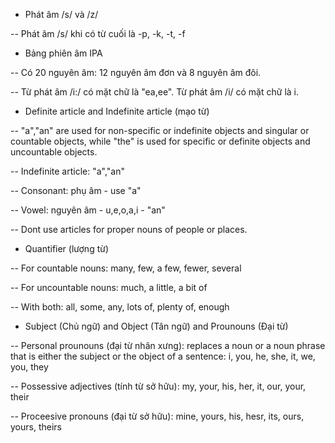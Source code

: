 - Phát âm /s/ và /z/

-- Phát âm /s/ khi có từ cuối là -p, -k, -t, -f

- Bảng phiên âm IPA

-- Có 20 nguyên âm: 12 nguyên âm đơn và 8 nguyên âm đôi.

-- Từ phát âm /i:/ có mặt chữ là "ea,ee". Từ phát âm /i/ có mặt chữ là i.

- Definite article and Indefinite article (mạo từ)

-- "a","an" are used for non-specific or indefinite objects and singular or countable objects, while "the" is used for specific or definite objects and uncountable objects.

-- Indefinite article: "a","an"

-- Consonant: phụ âm - use "a"

-- Vowel: nguyên âm - u,e,o,a,i - "an"

-- Dont use articles for proper nouns of people or places.

- Quantifier (lượng từ)

-- For countable nouns: many, few, a few, fewer, several

-- For uncountable nouns: much, a little, a bit of

-- With both: all, some, any, lots of, plenty of, enough

- Subject (Chủ ngữ) and Object (Tân ngữ) and Prounouns (Đại từ)

-- Personal prounouns (đại từ nhân xưng): replaces a noun or a noun phrase that is either the subject or the object of a sentence: i, you, he, she, it, we, you, they

-- Possessive adjectives (tính từ sở hữu): my, your, his, her, it, our, your, their

-- Proceesive pronouns (đại từ sở hữu): mine, yours, his, hesr, its, ours, yours, theirs
